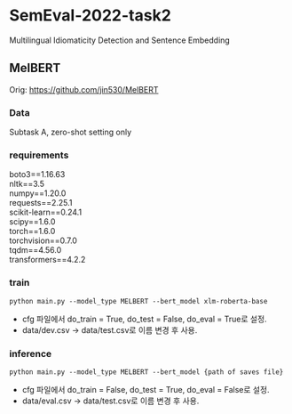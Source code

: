 # SemEval-2022-task2
Multilingual Idiomaticity Detection and Sentence Embedding 

## MelBERT
Orig: https://github.com/jin530/MelBERT

### Data
Subtask A, zero-shot setting only

### requirements
boto3==1.16.63 </br>
nltk==3.5 </br>
numpy==1.20.0 </br>
requests==2.25.1 </br>
scikit-learn==0.24.1 </br>
scipy==1.6.0 </br>
torch==1.6.0 </br>
torchvision==0.7.0 </br>
tqdm==4.56.0 </br>
transformers==4.2.2 </br>

### train
~~~
python main.py --model_type MELBERT --bert_model xlm-roberta-base
~~~
- cfg 파일에서 do_train = True, do_test = False, do_eval = True로 설정.
- data/dev.csv → data/test.csv로 이름 변경 후 사용.

### inference
~~~
python main.py --model_type MELBERT --bert_model {path of saves file}
~~~
- cfg 파일에서 do_train = False, do_test = True, do_eval = False로 설정.
- data/eval.csv → data/test.csv로 이름 변경 후 사용.
